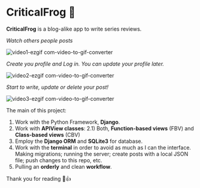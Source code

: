 # CriticalFrog 🐸


**CriticalFrog** is a blog-alike app to write series reviews.


*Watch others people posts*

![video1-ezgif com-video-to-gif-converter](https://github.com/Franco-Bayugar/critical-frog/assets/126421782/8b43dd84-2bc1-457b-a4ed-6c8a14063992)



*Create you profile and Log in. You can update your profile later.*

![video2-ezgif com-video-to-gif-converter](https://github.com/Franco-Bayugar/critical-frog/assets/126421782/b04c5bf6-8fb8-446d-a6e7-9a072a31888d)


*Start to write, update or delete your post!* 

![video3-ezgif com-video-to-gif-converter](https://github.com/Franco-Bayugar/critical-frog/assets/126421782/ca776743-4a82-4348-a2b0-4fc05af3bf4c)


The main of this project:
1) Work with the Python Framework, **Django**. 
2) Work with **APIView classes**:
  2.1) Both, **Function-based views** (FBV) and **Class-based views** (CBV)
3) Employ the **Django ORM** and **SQLite3** for database.
4) Work with the **terminal** in order to avoid as much as I can the interface. Making migrations; running the server; create posts with a local JSON file; push changes to this repo, etc.
5) Pulling an **orderly** and clean **workflow**.

Thank you for reading 🐸👍
